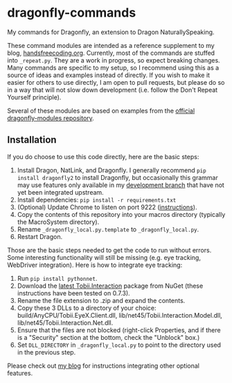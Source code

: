 # dragonfly-commands

My commands for Dragonfly, an extension to Dragon NaturallySpeaking.

These command modules are intended as a reference supplement to my blog,
[handsfreecoding.org](http://handsfreecoding.org). Currently, most of the
commands are stuffed into `_repeat.py`. They are a work in progress, so expect
breaking changes. Many commands are specific to my setup, so I recommend using
this as a source of ideas and examples instead of directly. If you wish to make
it easier for others to use directly, I am open to pull requests, but please do
so in a way that will not slow down development (i.e. follow the Don't Repeat
Yourself principle).

Several of these modules are based on examples from the [official
dragonfly-modules repository](https://github.com/t4ngo/dragonfly-modules).

## Installation

If you do choose to use this code directly, here are the basic steps:

1. Install Dragon, NatLink, and Dragonfly. I generally recommend `pip install
   dragonfly2` to install Dragonfly, but occasionally this grammar may use
   features only available in my [development
   branch](https://github.com/wolfmanstout/dragonfly/tree/develop) that have not
   yet been integrated upstream.
2. Install dependencies: `pip install -r requirements.txt`
3. (Optional) Update Chrome to listen on port 9222
   ([instructions](http://handsfreecoding.org/2015/02/21/custom-web-commands-with-webdriver/)).
4. Copy the contents of this repository into your macros directory (typically
   the MacroSystem directory).
5. Rename ```_dragonfly_local.py.template``` to ```_dragonfly_local.py```.
6. Restart Dragon.

Those are the basic steps needed to get the code to run without errors. Some
interesting functionality will still be missing (e.g. eye tracking, WebDriver
integration). Here is how to integrate eye tracking:

1. Run `pip install pythonnet`.
2. Download the [latest
   Tobii.Interaction](https://www.nuget.org/packages/Tobii.Interaction/) package
   from NuGet (these instructions have been tested on 0.7.3).
3. Rename the file extension to .zip and expand the contents.
4. Copy these 3 DLLs to a directory of your choice:
   build/AnyCPU/Tobii.EyeX.Client.dll, lib/net45/Tobii.Interaction.Model.dll,
   lib/net45/Tobii.Interaction.Net.dll.
5. Ensure that the files are not blocked (right-click Properties, and if there
   is a "Security" section at the bottom, check the "Unblock" box.)
6. Set `DLL_DIRECTORY` in `_dragonfly_local.py` to point to the directory used
   in the previous step.

Please check out [my blog](http://handsfreecoding.org) for instructions integrating
other optional features.
